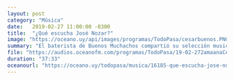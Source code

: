 ```yaml
---
layout: post
category: "Música"
date:   2019-02-27 11:00:00 -0300
title:  "¿Qué escucha José Nozar?"
image: "https://oceano.uy/api/images/programas/TodoPasa/cesarbuenos.PNG"
summary: "El baterista de Buenos Muchachos compartió su selección musical junto a César Sanguinetti. Desde Vivaldi, The Beatles, Jaime Roos y Fela Kuti."
file: "https://audios.oceanofm.com/programas/TodoPasa/19-02-272amaanaCesarconJoseNossar.mp3"
duration: "37:33"
oceanourl: "https://oceano.uy/todopasa/musica/16185-que-escucha-jose-nozar"
---
```

  
